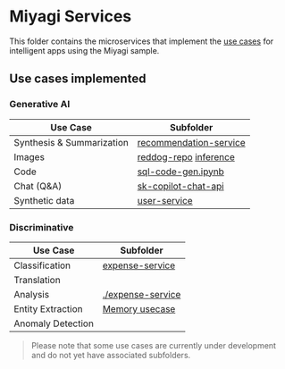 # Miyagi Services

This folder contains the microservices that implement the [use cases](https://iappwksp.com/wksp/05-use-cases/) for intelligent apps using the Miyagi sample. 

## Use cases implemented

### Generative AI 

| Use Case | Subfolder |
|----------|-----------|
| Synthesis & Summarization | [recommendation-service](./recommendation-service/dotnet/) |
| Images | [reddog-repo](https://github.com/Azure/reddog-solutions) [inference](https://huggingface.co/thegovind/reddogpillmodel512) |
| Code | [sql-code-gen.ipynb](../sandbox/generative/code-gen/sk-c#/sql-code-gen.ipynb) |
| Chat (Q&A) | [sk-copilot-chat-api](../services/sk-copilot-chat-api/) |
| Synthetic data | [user-service](./user-service/java/) |

### Discriminative 

| Use Case | Subfolder |
|----------|-----------|
| Classification | [expense-service](./expense-service/python/) |
| Translation | |
| Analysis | [./expense-service](./expense-service/python/) |
| Entity Extraction |[Memory usecase](../sandbox/experiments/langchain/Memory_Usecases.ipynb) |
| Anomaly Detection | |

> Please note that some use cases are currently under development and do not yet have associated subfolders.
